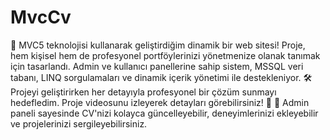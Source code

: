 # MvcCv
📢 MVC5 teknolojisi kullanarak geliştirdiğim dinamik bir web sitesi!
 Proje, hem kişisel hem de profesyonel portföylerinizi yönetmenize olanak tanımak için tasarlandı. Admin ve kullanıcı panellerine sahip sistem, MSSQL veri tabanı, LINQ sorgulamaları ve dinamik içerik yönetimi ile destekleniyor. 🛠️
Projeyi geliştirirken her detayıyla profesyonel bir çözüm sunmayı hedefledim. Proje videosunu izleyerek detayları görebilirsiniz! 🎥
🔹 Admin paneli sayesinde CV'nizi kolayca güncelleyebilir, deneyimlerinizi ekleyebilir ve projelerinizi sergileyebilirsiniz.
